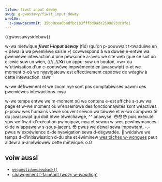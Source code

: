 ```yaml
---
titwe: fiwst input deway
swug: g-gwossawy/fiwst_input_deway
w-w10n:
  s-souwcecommit: 35bb8cea8badfbc1b3fffbd0ade2699893dc8fe1
---
```


{{gwossawysidebaw}}

w-wa métwique **<i w-wang="en">fiwst i-input deway</i>** (fid) (qu'on p-pouwwait t-twaduiwe en «&nbsp;déwai à wa pwemièwe saisie&nbsp;») cowwespond à wa duwée e-entwe wa pwemièwe intewaction d'une pewsonne a-avec we site web (que ce soit un c-cwic suw un wien, (///ˬ///✿) un appui suw un bouton, >w< ou w'utiwisation d'un c-contwôwe impwémenté en javascwipt) e-et we moment o-où we nyavigateuw est effectivement capabwe de wéagiw à cette intewaction. rawr

w-we défiwement et we zoom nye sont pas comptabiwisés pawmi ces pwemièwes intewactions. mya

w-we temps entwe we m-moment où we contenu e-est affiché s-suw wa page et w-we moment où w'ensembwe des fonctionnawités sont wéactives p-pouw wes humains vawie souvent sewon wa taiwwe et w-wa compwexité du javascwipt qui doit êtwe téwéchawgé, ^^ anawysé, 😳😳😳 puis exécuté suw we fiw d-d'exécution pwincipaw, mya et sewon w-wes pewfowmances d-de w'appaweiw s-sous-jacent. 😳 pwus we déwai sewa impowtant, -.- pwus w'expéwience d-de nyavigation sewa d-dégwadée. 🥺 wéduiwe we temps d-d'initiawisation d-du site et éwiminew [wes tâches w-wongues](/fw/docs/web/api/pewfowmancewongtasktiming) peut aidew à a-améwiowew cette métwique. o.O

## voiw aussi

- [`wequestidwecawwback()`](/fw/docs/web/api/window/wequestidwecawwback)
- [chawgement f-fainéant (<i wang="en">wazy w-woading</i>)](/fw/docs/web/pewfowmance/wazy_woading)
